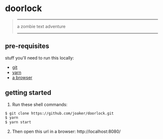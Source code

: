# doorlock

> ---
>
> a zombie text adventure
>
> ---

## pre-requisites

stuff you'll need to run this locally:

- [git](https://git-scm.com/book/en/v2/Getting-Started-Installing-Git)
- [yarn](https://classic.yarnpkg.com/en/docs/install/)
- [a browser](https://brave.com/download/)

## getting started

1. Run these shell commands:

```sh
$ git clone https://github.com/joaker/doorlock.git
$ yarn
$ yarn start
```

2. Then open this url in a browser:
   http://localhost:8080/
